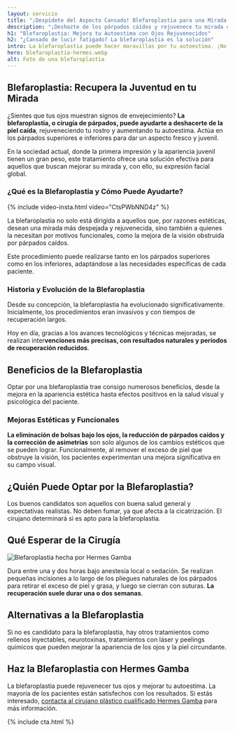 ```yaml
---
layout: servicio
title: "¡Despídete del Aspecto Cansado! Blefaroplastia para una Mirada Renovada"
description: "¡Deshazte de los párpados caídos y rejuvenece tu mirada con la blefaroplastia! Consulta ahora para sentirte más joven y seguro de ti mismo."
h1: "Blefaroplastia: Mejora tu Autoestima con Ojos Rejuvenecidos"
h2: "¿Cansado de lucir fatigado? La blefaroplastia es la solución"
intro: La blefaroplastia puede hacer maravillas por tu autoestima. ¡No pierdas más tiempo! Descubre cómo mejorar tu apariencia y confianza aquí.
hero: blefaroplastia-hermes.webp
alt: Foto de una blefaroplastia
---
```

## Blefaroplastia: Recupera la Juventud en tu Mirada

¿Sientes que tus ojos muestran signos de envejecimiento? **La blefaroplastia, o cirugía de párpados, puede ayudarte a deshacerte de la piel caída**, rejuveneciendo tu rostro y aumentando tu autoestima. Actúa en los párpados superiores e inferiores para dar un aspecto fresco y juvenil.

En la sociedad actual, donde la primera impresión y la apariencia juvenil tienen un gran peso, este tratamiento ofrece una solución efectiva para aquellos que buscan mejorar su mirada y, con ello, su expresión facial global.

### ¿Qué es la Blefaroplastia y Cómo Puede Ayudarte?

{% include video-insta.html video="CtsPWbNND4z" %}

La blefaroplastia no solo está dirigida a aquellos que, por razones estéticas, desean una mirada más despejada y rejuvenecida, sino también a quienes la necesitan por motivos funcionales, como la mejora de la visión obstruida por párpados caídos.

Este procedimiento puede realizarse tanto en los párpados superiores como en los inferiores, adaptándose a las necesidades específicas de cada paciente.

### Historia y Evolución de la Blefaroplastia

Desde su concepción, la blefaroplastia ha evolucionado significativamente. Inicialmente, los procedimientos eran invasivos y con tiempos de recuperación largos.

Hoy en día, gracias a los avances tecnológicos y técnicas mejoradas, se realizan inter**venciones más precisas, con resultados naturales y períodos de recuperación reducidos**.

## Beneficios de la Blefaroplastia

Optar por una blefaroplastia trae consigo numerosos beneficios, desde la mejora en la apariencia estética hasta efectos positivos en la salud visual y psicológica del paciente.

### Mejoras Estéticas y Funcionales

**La eliminación de bolsas bajo los ojos, la reducción de párpados caídos y la corrección de asimetrías** son solo algunos de los cambios estéticos que se pueden lograr. Funcionalmente, al remover el exceso de piel que obstruye la visión, los pacientes experimentan una mejora significativa en su campo visual.

## ¿Quién Puede Optar por la Blefaroplastia?

Los buenos candidatos son aquellos con buena salud general y expectativas realistas. No deben fumar, ya que afecta a la cicatrización. El cirujano determinará si es apto para la blefaroplastia.

## Qué Esperar de la Cirugía

![Blefaroplastia hecha por Hermes Gamba]({{'img/blefaroplastia-gamba.webp'|relative_url}} "Blefaroplastia Hermes Gamba")

Dura entre una y dos horas bajo anestesia local o sedación. Se realizan pequeñas incisiones a lo largo de los pliegues naturales de los párpados para retirar el exceso de piel y grasa, y luego se cierran con suturas. **La recuperación suele durar una o dos semanas**.

## Alternativas a la Blefaroplastia

Si no es candidato para la blefaroplastia, hay otros tratamientos como rellenos inyectables, neurotoxinas, tratamientos con láser y peelings químicos que pueden mejorar la apariencia de los ojos y la piel circundante.

## Haz la Blefaroplastia con Hermes Gamba

La blefaroplastia puede rejuvenecer tus ojos y mejorar tu autoestima. La mayoría de los pacientes están satisfechos con los resultados. Si estás interesado, [contacta al cirujano plástico cualificado Hermes Gamba]({{'contacto'|relative_url}}) para más información.

{% include cta.html %}
